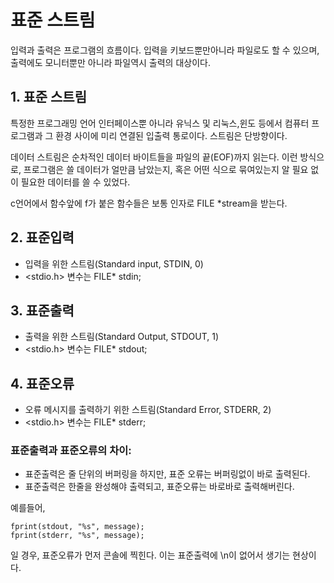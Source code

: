 # 표준 스트림

입력과 출력은 프로그램의 흐름이다. 입력을 키보드뿐만아니라 파일로도 할 수 있으며, 출력에도 모니터뿐만 아니라 파일역시 출력의 대상이다.

## 1. 표준 스트림
특정한 프로그래밍 언어 인터페이스뿐 아니라 유닉스 및 리눅스,윈도 등에서 컴퓨터 프로그램과 그 환경 사이에 미리 연결된 입출력 통로이다. 스트림은 단방향이다.

데이터 스트림은 순차적인 데이터 바이트들을 파일의 끝(EOF)까지 읽는다. 이런 방식으로, 프로그램은 쓸 데이터가 얼만큼 남았는지, 혹은 어떤 식으로 묶여있는지 알 필요 없이 필요한 데이터를 쓸 수 있었다.

c언어에서 함수앞에 f가 붙은 함수들은 보통 인자로 FILE *stream을 받는다.

## 2. 표준입력
* 입력을 위한 스트림(Standard input, STDIN, 0)
* <stdio.h> 변수는 FILE* stdin;

## 3. 표준출력
* 출력을 위한 스트림(Standard Output, STDOUT, 1)
* <stdio.h> 변수는 FILE* stdout;

## 4. 표준오류
* 오류 메시지를 출력하기 위한 스트림(Standard Error, STDERR, 2)
* <stdio.h> 변수는 FILE* stderr;

### 표준출력과 표준오류의 차이:
* 표준출력은 줄 단위의 버퍼링을 하지만, 표준 오류는 버퍼링없이 바로 출력된다.
* 표준출력은 한줄을 완성해야 출력되고, 표준오류는 바로바로 출력해버린다.

예를들어,

	fprint(stdout, "%s", message);
	fprint(stderr, "%s", message);
일 경우, 표준오류가 먼저 콘솔에 찍힌다. 이는 표준출력에 \n이 없어서 생기는 현상이다.
